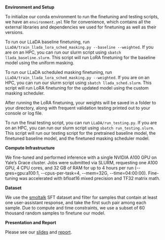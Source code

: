 **Environment and Setup**

To initialize our conda environment to run the finetuning and testing scripts, we have an ```environment.yml``` file for convenience, which contains all the external libraries and dependencies we used for finetuning as well as their versions. 

To run our LLaDA baseline finetuning, run ```LLaDA/train_llada_lora_sched_masking.py --baseline --weighted```. If you are on an HPC, you can run our slurm script using ```sbatch llada_baseline.slurm```. This script will run LoRA finetuning for the baseline model using the uniform masking.

To run our LLaDA scheduled masking finetuning, run ```LLaDA/train_llada_lora_sched_masking.py --weighted```. If you are on an HPC, you can run our slurm script using ```sbatch llada_sched.slurm```. This script will run LoRA finetuning for the updated model using the custom masking scheduler.

After running the LoRA finetuning, your weights will be saved in a folder to your directory, along with frequent validation testing printed out to your console or log file.

To run the final testing script, you can run ```LLaDA/run_testing.py```. If you are on an HPC, you can run our slurm script using ```sbatch run_testing.slurm```. This script will run our testing script for the pretrained baseline model, the finetuned baseline model, and the finetuned masking scheduler model.

**Compute Infrastructure**

We fine-tuned and performed inference with a single NVIDIA A100 GPU on Yale’s Grace cluster. Jobs were submitted via SLURM, requesting one A100 GPU, 4 CPU cores, and 32 GB of RAM for up to 4 hours per run (--gres=gpu:a100:1, --cpus-per-task=4, --mem=32G, --time=04:00:00). Fine-tuning was accelerated with bfloat16 mixed precision and TF32 matrix math.

**Dataset**

We use the [smoltalk](https://huggingface.co/datasets/HuggingFaceTB/smoltalk) SFT dataset and filter for samples that contain at least one user-assistant response, and take the first such pair among each sample. Due to compute and time constraints, we use a subset of 60 thousand random samples to finetune our model. 

**Presentation and Report**

Please see our [slides](https://drive.google.com/file/d/1AsE3NJiMB6xW9ke8HFScwsLawjpfZkqC/view?usp=sharing) and [report](URL).

